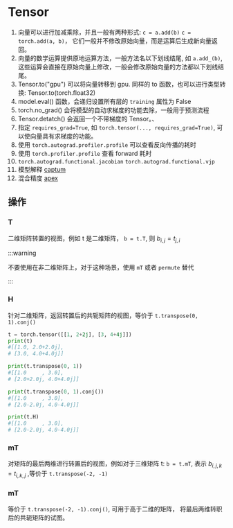 # Tensor

1. 向量可以进行加减乘除，并且一般有两种形式: `c = a.add(b)` `c = torch.add(a, b)`， 它们一般并不修改原始向量，而是运算后生成新向量返回。
2. 向量的数学运算提供原地运算方法，一般方法名以下划线结尾, 如 `a.add_(b)`, 这些运算会直接在原始向量上修改，一般会修改原始向量的方法都以下划线结尾。
3. Tensor.to("gpu") 可以将向量转移到 gpu. 同样的 to 函数，也可以进行类型转换: Tensor.to(torch.float32)
4. model.eval() 函数，会递归设置所有层的 `training` 属性为 False
5. torch.no_grad() 会将模型的自动求梯度的功能去除，一般用于预测流程
6. Tensor.detatch() 会返回一个不带梯度的 Tensor。、
7. 指定 `requires_grad=True`, 如 `torch.tensor(..., requires_grad=True)`, 可以使向量具有求梯度的功能。
8. 使用 `torch.autograd.profiler.profile` 可以查看反向传播的耗时
9. 使用 `torch.profiler.profile` 查看 forward 耗时
10. `torch.autograd.functional.jacobian` `torch.autograd.functional.vjp`
11. 模型解释 [captum](https://captum.ai/)
12. 混合精度 [apex](https://github.com/NVIDIA/apex)

## 操作

### T

二维矩阵转置的视图，例如 t 是二维矩阵， `b = t.T`, 则 $b_{i,j} = t_{j,i}$

:::warning

不要使用在非二维矩阵上，对于这种场景，使用 `mT` 或者 `permute` 替代

:::

### H

针对二维矩阵，返回转置后的共轭矩阵的视图，等价于 `t.transpose(0, 1).conj()`

```python
t = torch.tensor([[1, 2+2j], [3, 4+4j]])
print(t)
#[[1.0, 2.0+2.0j],
# [3.0, 4.0+4.0j]]

print(t.transpose(0, 1))
#[[1.0     , 3.0],
# [2.0+2.0j, 4.0+4.0j]]

print(t.transpose(0, 1).conj())
#[[1.0     , 3.0],
# [2.0-2.0j, 4.0-4.0j]]

print(t.H)
#[[1.0     , 3.0],
# [2.0-2.0j, 4.0-4.0j]]
```

### mT

对矩阵的最后两维进行转置后的视图，例如对于三维矩阵 t: `b = t.mT`,
表示 $b_{i,j,k} = t_{i,k,j}$ ,等价于 `t.transpose(-2, -1)`

### mT

等价于 `t.transpose(-2, -1).conj()`, 可用于高于二维的矩阵，
将最后两维转职后的共轭矩阵的试图。
